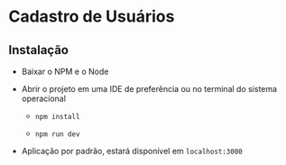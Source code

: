 # Cadastro de Usuários


## Instalação

* Baixar o NPM e o Node

* Abrir o projeto em uma IDE de preferência ou no terminal do sistema operacional

  * `npm install`

  * `npm run dev`
  
* Aplicação por padrão, estará disponível em `localhost:3000`
